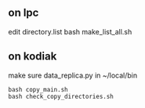 
on lpc
------
edit directory.list
bash make_list_all.sh

on kodiak
---------
make sure data_replica.py in ~/local/bin
```
bash copy_main.sh
bash check_copy_directories.sh
```